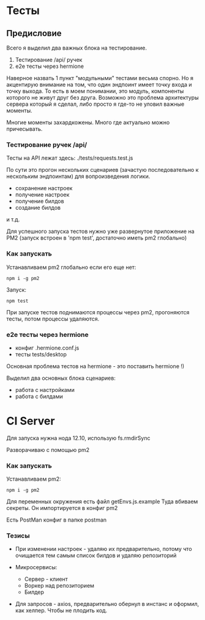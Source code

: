 # Тесты

## Предисловие

Всего я выделил два важных блока на тестирование.

1.  Тестирование /api/ ручек
2.  e2e тесты через hermione

Наверное назвать 1 пункт "модульными" тестами весьма спорно. Но я акцентирую внимание на том,
что один эндпоинт имеет точку входа и точку выхода. То есть в моем понимании, это модуль, компоненты которого не живут
друг без друга. Возможно это проблема архитектуры сервера который я сделал, либо просто я где-то не уловил важные моменты.

Многие моменты захардкожены. Много где актуально можно причесывать.

### Тестирование ручек /api/

Тесты на API лежат здесь: ./tests/requests.test.js

По сути это прогон нескольких сценариев
(зачастую последовательно к нескольким эндпоинтам) для вопроизведения логики.

- сохранение настроек
- получение настроек
- получение билдов
- создание билдов

и т.д.

Для успешного запуска тестов нужно уже развернутое приложение на PM2
(запуск встроен в 'npm test', достаточно иметь pm2 глобально)

### Как запускать

Устанавливаем pm2 глобально если его еще нет:

```
npm i -g pm2
```

Запуск: 
```
npm test
```

При запуске тестов поднимаются процессы через pm2, прогоняются тесты, потом процессы удаляются.

### e2e тесты через hermione

-   конфиг .hermione.conf.js
-   тесты tests/desktop

Основная проблема тестов на hermione - это поставить hermione !)

Выделил два основных блока сценариев:
- работа с настройками
- работа с билдами

# CI Server

Для запуска нужна нода 12.10, использую fs.rmdirSync

Разворачиваю с помощью pm2

### Как запускать

Устанавливаем pm2:

```
npm i -g pm2
```

Для переменных окружения есть файл getEnvs.js.example
Туда вбиваем секреты. Он импортируется в конфиг pm2

Есть PostMan конфиг в папке postman

### Тезисы

- При изменении настроек - удаляю их предварительно, потому что очищается тем самым список билдов
 и удаляю репозиторий

- Микросервисы:
    - Сервер - клиент
    - Воркер над репозиторием
    - Билдер

- Для запросов - axios, предварительно обернул в инстанс и оформил, как хелпер. Чтобы не плодить код.